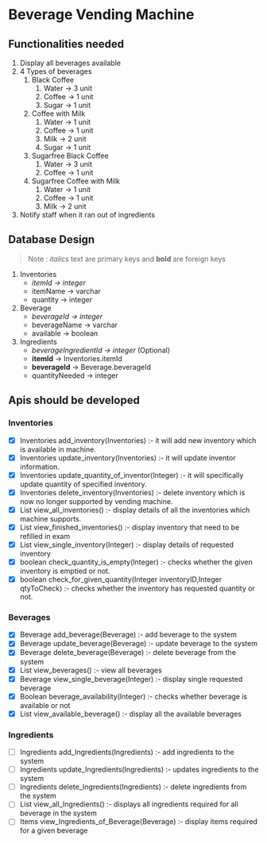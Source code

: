 # Beverage Vending Machine

## Functionalities needed

1. Display all beverages available
2. 4 Types of beverages
	1. Black Coffee
		1. Water -> 3 unit
		2. Coffee -> 1 unit
		3. Sugar -> 1 unit
	2. Coffee with Milk
		1. Water -> 1 unit
		2. Coffee -> 1 unit
		3. Milk -> 2 unit
		4. Sugar -> 1 unit
	3. Sugarfree Black Coffee
		1. Water -> 3 unit
		2. Coffee -> 1 unit
	4. Sugarfree Coffee with Milk
		1. Water -> 1 unit
		2. Coffee -> 1 unit
		3. Milk -> 2 unit
3. Notify staff when it ran out of ingredients 


## Database Design

> Note : _italics_ text are primary keys and __bold__ are foreign keys

1. Inventories
	- _itemId -> integer_
	- itemName -> varchar
	- quantity -> integer
2. Beverage
	- _beverageId -> integer_
	- beverageName -> varchar
	- available -> boolean
3. Ingredients
	- _beverageIngredientId -> integer_ (Optional)
	- __itemId__ -> Inventories.itemId
	- __beverageId__ -> Beverage.beverageId
	- quantityNeeded -> integer
<!-- 4. Orders
	- _orderId -> Integer_
	- __beverageId__ -> Beverage.beverageId
	- orderTime -> DateTime -->


## Apis should be developed

### Inventories

- [x] Inventories add_inventory(Inventories) :- it will add new inventory which is available in machine.
- [x] Inventories update_inventory(Inventories) :- it will update inventor information.
- [x] Inventories update_quantity_of_inventor(Integer) :- it will specifically update quantity of specified inventory.
- [x] Inventories delete_inventory(Inventories) :- delete inventory which is now no longer supported by vending machine.
- [x] List<Inventories> view_all_inventories() :- display details of all the inventories which machine supports.
- [x] List<Inventories> view_finished_inventories() :- display inventory that need to be refilled in exam
- [x] List<Inventories> view_single_inventory(Integer) :- display details of requested inventory
- [x] boolean check_quantity_is_empty(Integer) :- checks whether the given inventory is emptied or not.
- [x] boolean check_for_given_quantity(Integer inventoryID,Integer qtyToCheck) :- checks whether the inventory has requested quantity or not.

### Beverages

- [x] Beverage add_beverage(Beverage) :- add beverage to the system
- [x] Beverage update_beverage(Beverage) :- update beverage to the system
- [x] Beverage delete_beverage(Beverage) :- delete beverage from the system
- [x] List<Beverage> view_beverages() :- view all beverages
- [x] Beverage view_single_beverage(Integer) :- display single requested beverage
- [x] Boolean beverage_availability(Integer) :- checks whether beverage is available or not
- [x] List<Beverage> view_available_beverage() :- display all the available beverages

### Ingredients

- [ ] Ingredients add_Ingredients(Ingredients) :- add ingredients to the system
- [ ] Ingredients update_Ingredients(Ingredients) :- updates ingredients to the system
- [ ] Ingredients delete_Ingredients(Ingredients) :- delete ingredients from the system
- [ ] List<Ingredients> view_all_Ingredients() :- displays all ingredients required for all beverage in the system
- [ ] Items view_Ingredients_of_Beverage(Beverage) :- display items required for a given beverage